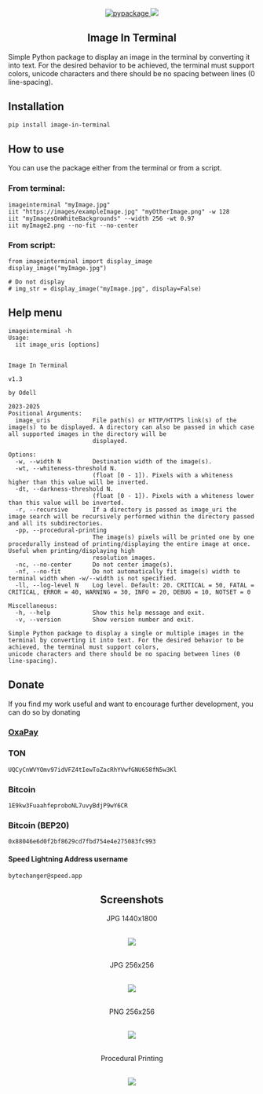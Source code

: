 <div align="center">
  <a href='https://pypi.org/project/image-in-terminal'>
    <img src="https://img.shields.io/pypi/v/image-in-terminal?label=PyPI%20Package" alt="pypackage"/>
  </a>
  <img src="https://static.pepy.tech/badge/image-in-terminal/month"/>
  <h2>Image In Terminal</h2>
</div>

Simple Python package to display an image in the terminal by converting it into text. For the desired behavior to be achieved, the terminal must support colors, unicode characters and there should be no spacing between lines (0 line-spacing).

## Installation
```bash
pip install image-in-terminal
```

## How to use
You can use the package either from the terminal or from a script.

### From terminal:
```
imageinterminal "myImage.jpg"
iit "https://images/exampleImage.jpg" "myOtherImage.png" -w 128
iit "myImagesOnWhiteBackgrounds" --width 256 -wt 0.97 
iit myImage2.png --no-fit --no-center
```

### From script:
```
from imageinterminal import display_image
display_image("myImage.jpg")

# Do not display
# img_str = display_image("myImage.jpg", display=False)
```

## Help menu
```
imageinterminal -h
Usage:
  iit image_uris [options]

                                                                                   Image In Terminal
                                                                                         v1.3
                                                                                       by Odell
                                                                                       2023-2025
Positional Arguments:
  image_uris            File path(s) or HTTP/HTTPS link(s) of the image(s) to be displayed. A directory can also be passed in which case all supported images in the directory will be
                        displayed.

Options:
  -w, --width N         Destination width of the image(s).
  -wt, --whiteness-threshold N.
                        (float [0 - 1]). Pixels with a whiteness higher than this value will be inverted.
  -dt, --darkness-threshold N.
                        (float [0 - 1]). Pixels with a whiteness lower than this value will be inverted.
  -r, --recursive       If a directory is passed as image_uri the image search will be recursively performed within the directory passed and all its subdirectories.
  -pp, --procedural-printing
                        The image(s) pixels will be printed one by one procedurally instead of printing/displaying the entire image at once. Useful when printing/displaying high
                        resolution images.
  -nc, --no-center      Do not center image(s).
  -nf, --no-fit         Do not automatically fit image(s) width to terminal width when -w/--width is not specified.
  -ll, --log-level N    Log level. Default: 20. CRITICAL = 50, FATAL = CRITICAL, ERROR = 40, WARNING = 30, INFO = 20, DEBUG = 10, NOTSET = 0

Miscellaneous:
  -h, --help            Show this help message and exit.
  -v, --version         Show version number and exit.

Simple Python package to display a single or multiple images in the terminal by converting it into text. For the desired behavior to be achieved, the terminal must support colors,
unicode characters and there should be no spacing between lines (0 line-spacing).
```

## Donate
If you find my work useful and want to encourage further development, you can do so by donating

### [OxaPay](https://oxapay.com/donate/42319117)

### TON
```
UQCyCnWVYOmv97idVFZ4tIewToZacRhYVwfGNU658fN5w3Kl
```
### Bitcoin
```
1E9kw3FuaahfeproboNL7uvyBdjP9wY6CR
```
### Bitcoin (BEP20)
```
0x88046e6d0f2bf8629cd7fbd754e4e275083fc993
```
#### Speed Lightning Address username
```
bytechanger@speed.app
```

<div align='center'>
  <h2>Screenshots</h2>
  <p>JPG 1440x1800</p><br/>
  <img src="https://raw.githubusercontent.com/odell0111/image-in-terminal/main/images/animal_png_x1440.png"><br/><br/>
  <p>JPG 256x256</p><br/>
  <img src="https://raw.githubusercontent.com/odell0111/image-in-terminal/main/images/krita_jpg_x256.png"><br/><br/>
  <p>PNG 256x256</p><br/>
  <img src="https://raw.githubusercontent.com/odell0111/image-in-terminal/main/images/ar_png_x256.png"><br/><br/>
  <p>Procedural Printing</p><br/>
  <img src="https://raw.githubusercontent.com/odell0111/image-in-terminal/main/images/procedural_printing.gif"><br/><br/>
</div>


